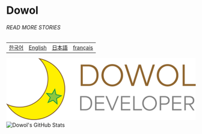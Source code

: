 # Dowol
###### READ MORE STORIES

<table>
  <tbody>
    <tr>
      <td>
        <a href="./README.ko.md" hreflang="ko">한국어</a>
      </td>
      <td>
        <a href="./README.en.md" hreflang="en">English</a>
      </td>
      <td>
        <a href="./README.ja.md" hreflang="ja">日本語</a>
      </td>
      <td>
        <a href="./README.fr.md" hreflang="fr">français</a>
      </td>
    </tr>
  </tbody>
</table>

<img src="./img/dowol-developer-banner.png" alt="Dowol Developer" style="margin: auto 0" />


<img src="https://github-readme-stats.vercel.app/api/top-langs/?username=dowol&" alt="Dowol's GitHub Stats" align="center" />